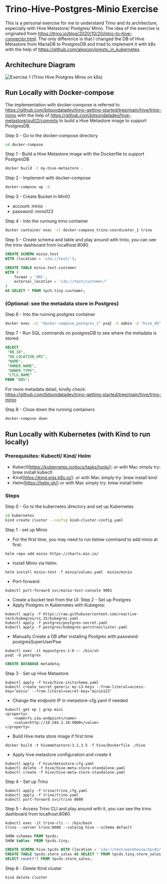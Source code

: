 # Trino-Hive-Postgres-Minio Exercise

This is a personal exercise for me to understand Trino and its architecture, especially with 
Hive Metastore/ Postgres/ Minio. The idea of the exercise is originated from 
https://trino.io/blog/2020/10/20/intro-to-hive-connector.html. The only difference is that I 
changed the DB of Hive Metastore from MariaDB to PostgresDB and tried to implement it 
with k8s with the help of https://github.com/alexcpn/presto_in_kubernetes.

## Architechure Diagram
![Exercise 1 (Trino Hive Postgres Minio on k8s)](https://user-images.githubusercontent.com/84711996/186559791-1b974247-dd1d-4ba1-bada-fe0759f5c8d4.jpeg)


## Run Locally with Docker-compose
The implementation with docker-compose is referred to https://github.com/bitsondatadev/trino-getting-started/tree/main/hive/trino-minio 
with the help of https://github.com/bitsondatadev/hive-metastore/pull/2/commits to build a Hive Metastore image to
support PostgresDB.

Step 0 - Go to the docker-compose directory
```bash
cd docker-compose
```
Step 1 - Build a Hive Metastore image with the Dockerfile to support PostgresDB
```bash
docker build -t my-hive-metastore .
```
Step 2 - Implement with docker-compose
```bash
docker-compose up -d
```
Step 3 - Create Bucket in MinIO
- account: minio
- password: minio123

Step 4 - Into the runnung trino container
```bash
docker container exec -it docker-compose_trino-coordinator_1 trino
```
Step 5 -  Create schema and table and play around with trino, you can see the trino dashboard from localhost:8080.
```sql
CREATE SCHEMA minio.test
WITH (location = 's3a://test/');

CREATE TABLE minio.test.customer
WITH (
    format = 'ORC',
    external_location = 's3a://test/customer/'
) 
AS SELECT * FROM tpch.tiny.customer;
```

			
### (Optional: see the metadata store in Postgres)
Step 6 - Into the running postgres container
```bash 
docker exec -it "docker-compose_postgres_1" psql -U admin -d "hive_db"
```
Step 7 - Run SQL commands on postgresDB to see where the metadata is stored. 
```sql
SELECT
 "DB_ID",
 "DB_LOCATION_URI",
 "NAME", 
 "OWNER_NAME",
 "OWNER_TYPE",
 "CTLG_NAME"
FROM "DBS";
```

For more metadata detail, kindly check: 
https://github.com/bitsondatadev/trino-getting-started/tree/main/hive/trino-minio

Step 8 - Close down the running containers
```bash
docker-compose down
```

## Run Locally with Kubernetes (with Kind to run locally)
### Prerequisites: Kubectl/ Kind/ Helm
- Kubectl(https://kubernetes.io/docs/tasks/tools/): or with Mac simply try: brew install kubectl
- Kind(https://kind.sigs.k8s.io/): or with Mac simply try: brew install kind
- Helm(https://helm.sh/) or with Mac simply try: brew install helm
 
### Steps
Step 0 - Go to the kubernetes directory and set up Kubernetes
```bash
cd kubernetes
kind create cluster --config kind-cluster-config.yaml
```

Step 1 - set up Minio

- For the first time, you may need to run below command to add minio at first:
```  
helm repo add minio https://charts.min.io/
```
- Install Minio via Helm:
```
helm install minio-test -f minio/values.yaml  minio/minio
```
- Port-forward:
```
kubectl port-forward svc/minio-test-console 9001
```
- Create a bucket test from the UI:
Step 2 - Set up Postgres
- Apply Postgres in Kubernetes with Kubegres:
```
kubectl apply -f https://raw.githubusercontent.com/reactive-tech/kubegres/v1.15/kubegres.yaml
kubectl apply -f postgres/postgres-secret.yaml
kubectl apply -f postgres/kubegres-porstrescluster.yaml
```
- Manually Create a DB after installing Postgres with password: postgresSuperUserPsw
```
kubectl exec -it mypostgres-1-0 —- /bin/sh
psql -U postgres
```
```sql
CREATE DATABASE metadata;
```
Step 3 - Set up Hive Metastore
```
kubectl apply -f hive/hive-initschema.yaml
kubectl create secret generic my-s3-keys --from-literal=access-key=’minio’ --from-literal=secret-key=’minio123’
```
- Change the endpoint IP in metastore-cfg.yaml if needed
```
kubectl get ep | grep mini
<property>
    <name>fs.s3a.endpoint</name>
    <value>http://10.244.1.10:9000</value>
</property>	
```
- Build Hive meta store image if first time
```
docker build -t hivemetastore:3.1.3.5 -f hive/Dockerfile ./hive
```
- Apply hive metastore configuration and create it
``` 
kubectl apply -f hive/metastore-cfg.yaml
kubectl delete -f hive/hive-meta-store-standalone.yaml 
kubectl create -f hive/hive-meta-store-standalone.yaml
```
Step 4 - Set up Trino
```
kubectl apply -f trino/trino_cfg.yaml
kubectl apply -f trino/trino.yaml
kubectl port-forward svc/trino 8080 
```

Step 5 - Access Trino CLI and play around with it, you can see the trino dashboard from localhost:8080.
```
kubectl exec -it trino-cli -- /bin/bash 
trino --server trino:8080 --catalog hive --schema default
```
```sql
SHOW schemas FROM tpcds;
SHOW tables  FROM tpcds.tiny;

CREATE SCHEMA hive.tpcds WITH (location = 's3a://test/warehouse/tpcds/');
CREATE TABLE tpcds.store_sales AS SELECT * FROM tpcds.tiny.store_sales;
SELECT count(*) FROM tpcds.store_sales;
```
Step 6 - Delete Kind cluster
```
kind delete cluster
```
